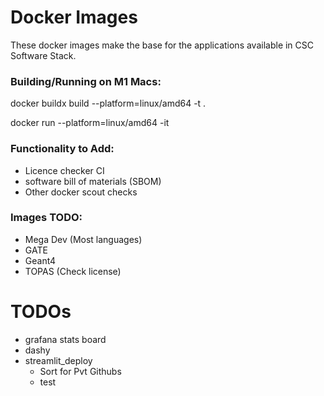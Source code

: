 # Docker Images

These docker images make the base for the applications available in CSC Software Stack.

### Building/Running on M1 Macs:
docker buildx build --platform=linux/amd64 -t <image-name> .

docker run --platform=linux/amd64 -it <image-name>

### Functionality to Add:
- Licence checker CI
- software bill of materials (SBOM)
- Other docker scout checks

### Images TODO:
- Mega Dev (Most languages)
- GATE
- Geant4
- TOPAS (Check license)

# TODOs
- grafana stats board
- dashy
- streamlit_deploy
  - Sort for Pvt Githubs 
  - test 